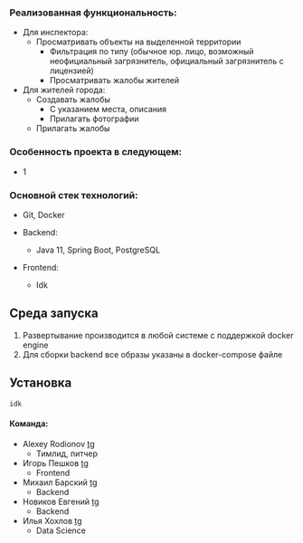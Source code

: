 ### Реализованная функциональность:

- Для инспектора:
  - Просматривать объекты на выделенной территории
    - Фильтрация по типу (обычное юр. лицо, возможный неофициальный загрязнитель, официальный загрязнитель с лицензией)
    - Просматривать жалобы жителей 
- Для жителей города:
  - Создавать жалобы
    - С указанием места, описания
    - Прилагать фотографии
  - Прилагать жалобы

### Особенность проекта в следующем:

- 1

### Основной стек технологий:

- Git, Docker

- Backend:
  - Java 11, Spring Boot, PostgreSQL

- Frontend:
  - Idk


## Среда запуска

1. Развертывание производится в любой системе с поддержкой docker engine
2. Для сборки backend все образы указаны в docker-compose файле


## Установка

    idk


#### Команда:
- Alexey Rodionov [tg](http://t.me/vozmojnosti_rosta) 
  - Тимлид, питчер
- Игорь Пешков [tg](http://t.me/IgroGood)
    - Frontend
- Михаил Барский [tg](http://t.me/MikeBarskiy)
  - Backend
- Новиков Евгений [tg](http://t.me/corgidile)
  - Backend
- Илья Хохлов [tg](http://t.me/Femt0S)
  - Data Science

    